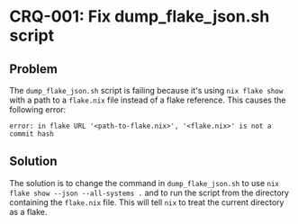 # CRQ-001: Fix dump_flake_json.sh script

## Problem

The `dump_flake_json.sh` script is failing because it's using `nix flake show` with a path to a `flake.nix` file instead of a flake reference. This causes the following error:

```
error: in flake URL '<path-to-flake.nix>', '<flake.nix>' is not a commit hash
```

## Solution

The solution is to change the command in `dump_flake_json.sh` to use `nix flake show --json --all-systems .` and to run the script from the directory containing the `flake.nix` file. This will tell `nix` to treat the current directory as a flake.
